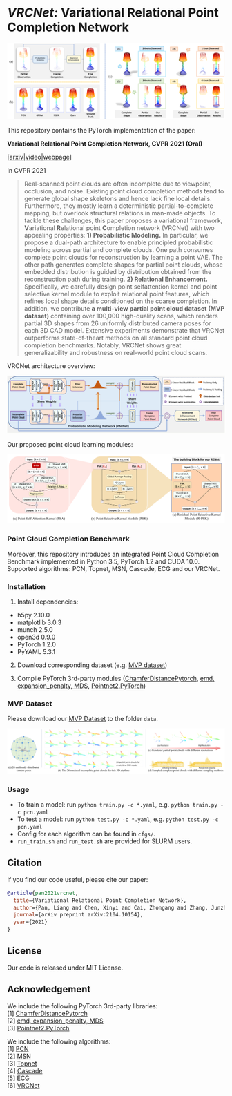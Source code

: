 # *VRCNet:* Variational Relational Point Completion Network
<p align="center"> 
<img src="images/intro.png">
</p>

This repository contains the PyTorch implementation of the paper:

**Variational Relational Point Completion Network, CVPR 2021 (Oral)**

[[arxiv](https://arxiv.org/abs/2104.10154)|[video](https://www.youtube.com/watch?v=0SNHlxvCP0g)|[webpage](https://paul007pl.github.io/projects/VRCNet)]


In CVPR 2021

> Real-scanned point clouds are often incomplete due to viewpoint, occlusion, and noise. Existing point cloud completion methods tend to generate global shape skeletons and hence lack fine local details. Furthermore, they mostly learn a deterministic partial-to-complete mapping, but overlook structural relations in man-made objects. To tackle these challenges, this paper proposes a variational framework, **V**ariational **R**elational point **C**ompletion network (VRCNet) with two appealing properties: **1) Probabilistic Modeling.** In particular, we propose a dual-path architecture to enable principled probabilistic modeling across partial and complete clouds. One path consumes complete point clouds for reconstruction by learning a point VAE. The other path generates complete shapes for partial point clouds, whose embedded distribution is guided by distribution obtained from the reconstruction path during training. **2) Relational Enhancement.** Specifically, we carefully design point selfattention kernel and point selective kernel module to exploit relational point features, which refines local shape details conditioned on the coarse completion. In addition, we contribute **a multi-view partial point cloud dataset (MVP dataset)** containing over 100,000 high-quality scans, which renders partial 3D shapes from 26 uniformly distributed camera poses for each 3D CAD model. Extensive experiments demonstrate that VRCNet outperforms state-of-theart methods on all standard point cloud completion benchmarks. Notably, VRCNet shows great generalizability and robustness on real-world point cloud scans.


VRCNet architecture overview:
<p align="center"> 
<img src="images/overview.png">
</p>


Our proposed point cloud learning modules:
<p align="center"> 
<img src="images/modules.png">
</p>


### Point Cloud Completion Benchmark
Moreover, this repository introduces an integrated Point Cloud Completion Benchmark implemented in Python 3.5, PyTorch 1.2 and CUDA 10.0. Supported algorithms: PCN, Topnet, MSN, Cascade, ECG and our VRCNet.


### Installation
1. Install dependencies:
+ h5py 2.10.0
+ matplotlib 3.0.3
+ munch 2.5.0
+ open3d 0.9.0
+ PyTorch 1.2.0
+ PyYAML 5.3.1

2. Download corresponding dataset (e.g. [MVP dataset](https://www.dropbox.com/sh/la0kwlqx4n2s5e3/AACjoTzt-_vlX6OF9mfSpFMra?dl=0&lst=))

3. Compile PyTorch 3rd-party modules ([ChamferDistancePytorch](https://github.com/ThibaultGROUEIX/ChamferDistancePytorch), [emd, expansion_penalty, MDS](https://github.com/Colin97/MSN-Point-Cloud-Completion), [Pointnet2.PyTorch](https://github.com/sshaoshuai/Pointnet2.PyTorch))


### MVP Dataset
Please download our [MVP Dataset](https://www.dropbox.com/sh/la0kwlqx4n2s5e3/AACjoTzt-_vlX6OF9mfSpFMra?dl=0&lst=) to the folder `data`.
<p align="center"> 
<img src="images/mvp.png">
</p>


### Usage
+ To train a model: run `python train.py -c *.yaml`, e.g. `python train.py -c pcn.yaml`
+ To test a model: run `python test.py -c *.yaml`, e.g. `python test.py -c pcn.yaml`
+ Config for each algorithm can be found in `cfgs/`.
+ `run_train.sh` and `run_test.sh` are provided for SLURM users. 


## Citation
If you find our code useful, please cite our paper:
```bibtex
@article{pan2021vrcnet,
  title={Variational Relational Point Completion Network},
  author={Pan, Liang and Chen, Xinyi and Cai, Zhongang and Zhang, Junzhe and Zhao, Haiyu and Yi, Shuai and Liu, Ziwei},
  journal={arXiv preprint arXiv:2104.10154},
  year={2021}
}
```


## License
Our code is released under MIT License.


## Acknowledgement
We include the following PyTorch 3rd-party libraries:  
[1] [ChamferDistancePytorch](https://github.com/ThibaultGROUEIX/ChamferDistancePytorch)  
[2] [emd, expansion_penalty, MDS](https://github.com/Colin97/MSN-Point-Cloud-Completion)  
[3] [Pointnet2.PyTorch](https://github.com/sshaoshuai/Pointnet2.PyTorch)  

We include the following algorithms:  
[1] [PCN](https://github.com/wentaoyuan/pcn)  
[2] [MSN](https://github.com/Colin97/MSN-Point-Cloud-Completion)  
[3] [Topnet](https://github.com/lynetcha/completion3d)  
[4] [Cascade](https://github.com/xiaogangw/cascaded-point-completion)  
[5] [ECG](https://github.com/paul007pl/ECG)  
[6] [VRCNet](https://github.com/paul007pl/VRCNet)


